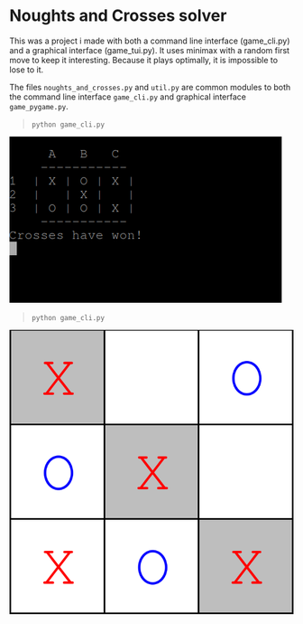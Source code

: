 # Noughts and Crosses solver
This was a project i made with both a command line interface (game_cli.py) and a graphical interface (game_tui.py). 
It uses minimax with a random first move to keep it interesting.
Because it plays optimally, it is impossible to lose to it.

The files `noughts_and_crosses.py` and `util.py` are common modules to both the command line interface `game_cli.py` and graphical interface `game_pygame.py`.

> `python game_cli.py`

![Output of the above command](game-cli.png)

>`python game_cli.py`

![A completed game of the graphical interface](game-pygame.png)